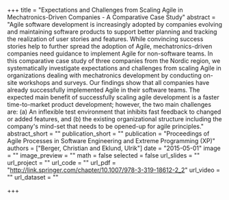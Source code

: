 +++
title = "Expectations and Challenges from Scaling Agile in Mechatronics-Driven Companies - A Comparative Case Study"
abstract = "Agile software development is increasingly adopted by companies evolving and maintaining software products to support better planning and tracking the realization of user stories and features. While convincing success stories help to further spread the adoption of Agile, mechatronics-driven companies need guidance to implement Agile for non-software teams. In this comparative case study of three companies from the Nordic region, we systematically investigate expectations and challenges from scaling Agile in organizations dealing with mechatronics development by conducting on-site workshops and surveys. Our findings show that all companies have already successfully implemented Agile in their software teams. The expected main benefit of successfully scaling agile development is a faster time-to-market product development; however, the two main challenges are: (a) An inflexible test environment that inhibits fast feedback to changed or added features, and (b) the existing organizational structure including the company's mind-set that needs to be opened-up for agile principles."
abstract_short = ""
publication_short = ""
publication = "Proceedings of Agile Processes in Software Engineering and Extreme Programming (XP)"
authors = ["Berger, Christian and Eklund, Ulrik"]
date = "2015-05-01"
image = ""
image_preview = ""
math = false
selected = false
url_slides = ""
url_project = ""
url_code = ""
url_pdf = "http://link.springer.com/chapter/10.1007/978-3-319-18612-2_2"
url_video = ""
url_dataset = ""

+++
